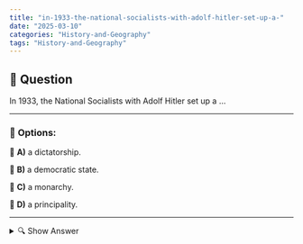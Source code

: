 ```yaml
---
title: "in-1933-the-national-socialists-with-adolf-hitler-set-up-a-"
date: "2025-03-10"
categories: "History-and-Geography"
tags: "History-and-Geography"
---
```


## 📌 **Question**

In 1933, the National Socialists with Adolf Hitler set up a ...



---

### 📝 **Options:**

🔘 **A)** a dictatorship.

🔘 **B)** a democratic state.

🔘 **C)** a monarchy.

🔘 **D)** a principality.

---

<details>
  <summary>🔍 Show Answer</summary>

  <p>
💡  <b>Correct Answer:</b>  a
  </p>
  <p>
    📖<b>Explanation:</b>
    In January 1933, Adolf Hitler was appointed Chancellor of Germany. Shortly thereafter, the Nazis used political maneuvers, propaganda, and the elimination of opposition parties to consolidate their power. With the Enabling Act and other measures, they quickly transformed the Weimar Republic into totalitarian rule. These changes led to the establishment of a dictatorship in which the Nazi regime exercised unrestricted control over the state and society.
  </p>
</details>
